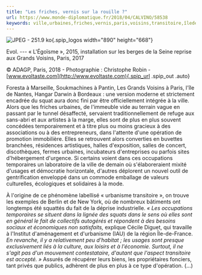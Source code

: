 ```yaml
---
title: "Les friches, vernis sur la rouille ?"
url: https://www.monde-diplomatique.fr/2018/04/CALVINO/58538
keywords: ville,urbaines,friches,vernis,paris,voisins,transitoire,îledefrance,rouille,occupations,économiques,temporaires,grands
---
```

![JPEG - 251.9 ko](local/cache-vignettes/L890xH668/img027-2-f293e.jpg?1522165815){.spip_logos width="890" height="668"}

Evol. --- « L'Égoïsme », 2015, installation sur les berges de la Seine reprise aux Grands Voisins, Paris, 2017

© ADAGP, Paris, 2018 - Photographie : Christophe Robin - [www.evoltaste.com](http://www.evoltaste.com){.spip_url .spip_out .auto}

Foresta à Marseille, Soukmachines à Pantin, Les Grands Voisins à Paris, l'île de Nantes, Hangar Darwin à Bordeaux : une version moderne et strictement encadrée du squat aura donc fini par être officiellement intégrée à la ville. Alors que les friches urbaines, de l'immeuble vide au terrain vague en passant par le tunnel désaffecté, servaient traditionnellement de refuge aux sans-abri et aux artistes à la marge, elles sont de plus en plus souvent concédées temporairement et à titre plus ou moins gracieux à des associations ou à des entrepreneurs, dans l'attente d'une opération de promotion immobilière. Elles se retrouvent alors converties en buvettes branchées, résidences artistiques, halles d'exposition, salles de concert, discothèques, fermes urbaines, incubateurs d'entreprises ou parfois sites d'hébergement d'urgence. Si certains voient dans ces occupations temporaires un laboratoire de la ville de demain où s'élaboreraient mixité d'usages et démocratie horizontale, d'autres déplorent un nouvel outil de gentrification enveloppé dans un commode emballage de valeurs culturelles, écologiques et solidaires à la mode.

À l'origine de ce phénomène labellisé « urbanisme transitoire », on trouve les exemples de Berlin et de New York, où de nombreux bâtiments ont longtemps été squattés du fait de la déprise industrielle. *« Les occupations temporaires se situent dans la lignée des squats dans le sens où elles sont en général le fait de collectifs autogérés et répondent à des besoins sociaux et économiques non satisfaits,* explique Cécile Diguet, qui travaille à l'Institut d'aménagement et d'urbanisme (IAU) de la région Île-de-France. *En revanche, il y a relativement peu d'habitat ; les usages sont presque exclusivement liés à la culture, aux loisirs et à l'économie. Surtout, il ne s'agit pas d'un mouvement contestataire, d'autant que l'aspect transitoire est accepté. »* Assurés de récupérer leurs biens, les propriétaires fonciers, tant privés que publics, adhèrent de plus en plus à ce type d'opération. (\...)
